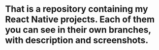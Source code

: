 # That is a repository containing my React Native projects. Each of them you can see in their own branches, with description and screenshots.

